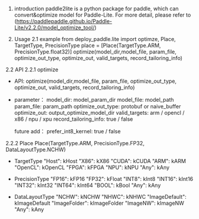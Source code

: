 1. introduction
paddle2lite is a python package for paddle, which can convert&optimize model for Paddle-Lite. For more detail, please refer to (https://paddlepaddle.github.io/Paddle-Lite/v2.2.0/model_optimize_tool/)

2. Usage
2.1 example 
   from deploy_paddle.lite import optimze, Place, TargetType, PrecisionType
   place = [Place(TargetType.ARM, PrecisionType.float32)]
   optimize(model_dir,model_file, param_file, optimize_out_type, optimize_out, valid_targets, record_tailoring_info)

2.2 API
2.2.1 optimize
- API:
optimize(model_dir,model_file, param_file, optimize_out_type, optimize_out, valid_targets, record_tailoring_info)
- parameter：
   model_dir: model_param_dir
   model_file: model_path
   param_file: param_path
   optimize_out_type: protobuf or naive_buffer
   optimize_out: output_optimize_model_dir
   valid_targets: arm / opencl / x86 / npu / xpu
   record_tailoring_info: true / false
   
   future add：
   prefer_int8_kernel: true / false
   
2.2.2 Place
Place(TargetType.ARM, PrecisionType.FP32, DataLayoutType.NCHW)

- TargetType
"Host": kHost
"X86": kX86
"CUDA": kCUDA
"ARM": kARM
"OpenCL": kOpenCL
"FPGA": kFPGA
"NPU": kNPU
"Any": kAny

- PrecisionType
"FP16": kFP16
"FP32": kFloat
"INT8": kInt8
"INT16": kInt16
"INT32": kInt32
"INT64": kInt64
"BOOL": kBool
"Any": kAny

- DataLayoutType
"NCHW": kNCHW
"NHWC": kNHWC
"ImageDefault": kImageDefault
"ImageFolder": kImageFolder
"ImageNW": kImageNW
"Any": kAny